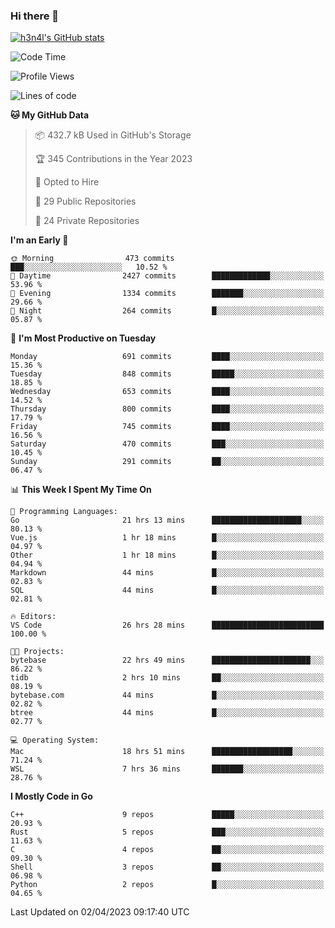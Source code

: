 ### Hi there 👋

[![h3n4l's GitHub stats](https://github-readme-stats.vercel.app/api?username=h3n4l&count_private=true&show_icons=true&theme=radical)](https://github.com/h3n4l/github-readme-stats)

<!--START_SECTION:waka-->
![Code Time](http://img.shields.io/badge/Code%20Time-1%2C096%20hrs%2013%20mins-blue)

![Profile Views](http://img.shields.io/badge/Profile%20Views-0-blue)

![Lines of code](https://img.shields.io/badge/From%20Hello%20World%20I%27ve%20Written-2.7%20million%20lines%20of%20code-blue)

**🐱 My GitHub Data** 

> 📦 432.7 kB Used in GitHub's Storage 
 > 
> 🏆 345 Contributions in the Year 2023
 > 
> 💼 Opted to Hire
 > 
> 📜 29 Public Repositories 
 > 
> 🔑 24 Private Repositories 
 > 
**I'm an Early 🐤** 

```text
🌞 Morning                473 commits         ███░░░░░░░░░░░░░░░░░░░░░░   10.52 % 
🌆 Daytime                2427 commits        █████████████░░░░░░░░░░░░   53.96 % 
🌃 Evening                1334 commits        ███████░░░░░░░░░░░░░░░░░░   29.66 % 
🌙 Night                  264 commits         █░░░░░░░░░░░░░░░░░░░░░░░░   05.87 % 
```
📅 **I'm Most Productive on Tuesday** 

```text
Monday                   691 commits         ████░░░░░░░░░░░░░░░░░░░░░   15.36 % 
Tuesday                  848 commits         █████░░░░░░░░░░░░░░░░░░░░   18.85 % 
Wednesday                653 commits         ████░░░░░░░░░░░░░░░░░░░░░   14.52 % 
Thursday                 800 commits         ████░░░░░░░░░░░░░░░░░░░░░   17.79 % 
Friday                   745 commits         ████░░░░░░░░░░░░░░░░░░░░░   16.56 % 
Saturday                 470 commits         ███░░░░░░░░░░░░░░░░░░░░░░   10.45 % 
Sunday                   291 commits         ██░░░░░░░░░░░░░░░░░░░░░░░   06.47 % 
```


📊 **This Week I Spent My Time On** 

```text
💬 Programming Languages: 
Go                       21 hrs 13 mins      ████████████████████░░░░░   80.13 % 
Vue.js                   1 hr 18 mins        █░░░░░░░░░░░░░░░░░░░░░░░░   04.97 % 
Other                    1 hr 18 mins        █░░░░░░░░░░░░░░░░░░░░░░░░   04.94 % 
Markdown                 44 mins             █░░░░░░░░░░░░░░░░░░░░░░░░   02.83 % 
SQL                      44 mins             █░░░░░░░░░░░░░░░░░░░░░░░░   02.81 % 

🔥 Editors: 
VS Code                  26 hrs 28 mins      █████████████████████████   100.00 % 

🐱‍💻 Projects: 
bytebase                 22 hrs 49 mins      ██████████████████████░░░   86.22 % 
tidb                     2 hrs 10 mins       ██░░░░░░░░░░░░░░░░░░░░░░░   08.19 % 
bytebase.com             44 mins             █░░░░░░░░░░░░░░░░░░░░░░░░   02.82 % 
btree                    44 mins             █░░░░░░░░░░░░░░░░░░░░░░░░   02.77 % 

💻 Operating System: 
Mac                      18 hrs 51 mins      ██████████████████░░░░░░░   71.24 % 
WSL                      7 hrs 36 mins       ███████░░░░░░░░░░░░░░░░░░   28.76 % 
```

**I Mostly Code in Go** 

```text
C++                      9 repos             █████░░░░░░░░░░░░░░░░░░░░   20.93 % 
Rust                     5 repos             ███░░░░░░░░░░░░░░░░░░░░░░   11.63 % 
C                        4 repos             ██░░░░░░░░░░░░░░░░░░░░░░░   09.30 % 
Shell                    3 repos             ██░░░░░░░░░░░░░░░░░░░░░░░   06.98 % 
Python                   2 repos             █░░░░░░░░░░░░░░░░░░░░░░░░   04.65 % 
```




 Last Updated on 02/04/2023 09:17:40 UTC
<!--END_SECTION:waka-->

